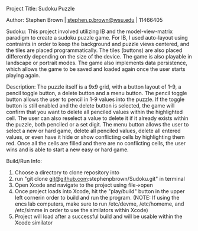 Project Title: Sudoku Puzzle

Author:
Stephen Brown | stephen.p.brown@wsu.edu | 11466405

Sudoku:
This project involved utilizing IB and the model-view-matrix paradigm to create a sudoku puzzle game.
For IB, I used auto-layout using contraints in order to keep the background and puzzle views centered,
and the tiles are placed programmatically. The tiles (buttons) are also placed differently depending on the
size of the device. The game is also playable in landscape or portrait modes. The game also implements 
data persistence, which allows the game to be saved and loaded again once the user starts playing again.

Description:
The puzzle itself is a 9x9 grid, with a button layout of 1-9, a pencil toggle button, a delete button and a
menu button. The pencil toggle button allows the user to pencil in 1-9 values into the puzzle. If the toggle
button is still enabled and the delete button is selected, the game will confirm that you want to delete all
penciled values within the highlighted cell. The user can also reselect a value to delete it if it already
exists within the puzzle, both penciled or a set digit. The menu button allows the user to select a new or hard
game, delete all penciled values, delete all entered values, or even have it hide or show conflicting cells by
highlighting them red. Once all the cells are filled and there are no conflicting cells, the user wins and is able
to start a new easy or hard game. 

Build/Run Info:
1.  Choose a directory to clone repository into
2.  run "git clone git@github.com:stephenpbrown/Sudoku.git" in terminal
3.  Open Xcode and navigate to the project using file->open
4.  Once project loads into Xcode, hit the "play/build" button in the upper left cornerin order to build and run the program.
(NOTE: If using the encs lab computers, make sure to run /etc/devme, /etc/homeme, and /etc/simme in order to use
the similators within Xcode)
5.  Project will load after a successful build and will be usable within the Xcode similator
